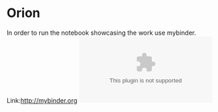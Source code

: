 # Orion
In order to run the notebook showcasing the work use mybinder.
Link:http://mybinder.org
![Alt text](/code/logo_orion.eps?raw=true "Optional Title")
